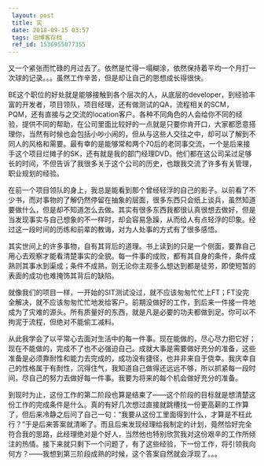 ```yaml
---
 layout: post
 title: 实
 date: 2018-09-15 03:57
 tags: 旧博客存档
 ref_id: 1536955077355
---
```

又一个紧张而忙碌的月过去了。依然是忙得一塌糊涂，依然保持着平均一个月打一次球的记录。。。虽然工作辛苦，但是却让自己的思想成长得很快。

BE这个职位的好处就是能够接触到各个层次的人，从底层的developer，到经验丰富的开发者，项目领队，项目经理，还有做测试的QA，流程相关的SCM，PQM，还有直接与之交流的location客户。各种不同角色的人会给你不同的经验，提供不同的帮助，在公司里面比较好的一点就是只要你肯开口，大家都愿意搭理你，当然有时候也会包括小吵小闹的，但从与这些人交往之中，却可以了解到不同人的风格和需要。最有幸的是能够常和两个70后的老同事交流，一个是后来接手这个项目烂摊子的SK，还有就是我的部门经理DVD。他们都在这公司呆过足够长的时间，不但告诉了我很多关于这个公司的历史，也跟我交流了许多有关管理，职业规划的经验。

在前一个项目领队的身上，我总是能看到那个曾经轻浮的自己的影子。以前看了不少书，而对事物的了解仍然停留在抽象的层面，很多东西只会纸上谈兵，虽然知道要做什么，但是却不知道怎么去做。其实有很多东西我都很认真很想去做好，但是当发现事实与自己想象的不一样时，却会容易急躁，从而给人有点轻浮的印象。经过这一段时间的历练和前辈的教诲，对为人处事的方式有了很多感悟。

其实世间上的许多事物，自有其背后的道理。书上读到的只是一个侧面，要靠自己用心去观察才能看清楚事实的全貌。每一件事的成败，都有其自身的条件，条件成熟则其事水到渠成；条件不成熟，则无论你主观多么想达到都是徒劳，即使短暂的表面的成功也难掩饰其背后的缺陷。

就像我们的项目一样，一开始的SIT测试没过，就不应该匆匆忙忙上FT；FT没完全解决，就不应该匆匆忙忙地发给客户。前期没做好的工作，到后来一件接一件地成为了灾难的源头。所有质量好的东西，就是凡是必要的功夫都做到足。你可以不拘泥于流程，但绝对不能偷工减料。

从此我学会了以平常心去面对生活中的每一件事。现在能做的，尽心尽力把它好；现在不能做的，完成不了也不必强迫自己。成就大事是需要做好充分的准备，这些准备是必须靠耐性和能力去完成的，成功没有捷径，也并非来自于侥幸。我庆幸自己的性格属于有耐性，沉得住气，我知道自己做得还远远不够，所以抓紧每一段时间，尽自己的努力去做好每一件事。我要为将来的每个机会做好充分的准备。

到现时为止，这份工作的第二阶段也算是结束了——这个阶段的目标就是想清楚这份工作的完成条件是什么。真的有好几次想过直接就跳槽找一份更高薪的工作算了，但后来冷静之后问了自己一句：“我要从这份工里面得到什么，才算是不枉此行？”于是后来答案就清晰了。而且后来发现经理给我制定的计划，竟然恰好完全符合我的思路，此经理绝对是个好人，当然他也特别欣赏我对这份艰辛的工作所倾注的热情。接下来就只剩下一个问题了，有了这些经验，下一份工作，将引领我向何方？——我想到第三阶段成熟的时候，这个答案自然就会浮现了。。。

